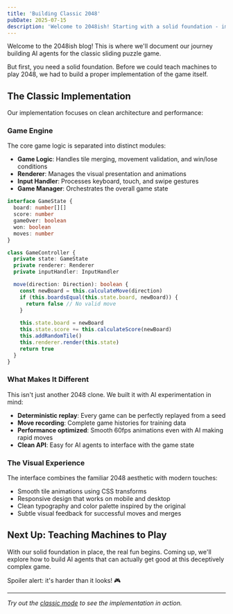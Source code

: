 ```yaml
---
title: 'Building Classic 2048'
pubDate: 2025-07-15
description: 'Welcome to 2048ish! Starting with a solid foundation - implementing the classic 2048 game with TypeScript and React.'
---
```


Welcome to the 2048ish blog! This is where we'll document our journey building AI agents for the classic sliding puzzle game.

But first, you need a solid foundation. Before we could teach machines to play 2048, we had to build a proper implementation of the game itself.

## The Classic Implementation

Our implementation focuses on clean architecture and performance:

### Game Engine
The core game logic is separated into distinct modules:
- **Game Logic**: Handles tile merging, movement validation, and win/lose conditions
- **Renderer**: Manages the visual presentation and animations  
- **Input Handler**: Processes keyboard, touch, and swipe gestures
- **Game Manager**: Orchestrates the overall game state

```typescript
interface GameState {
  board: number[][]
  score: number
  gameOver: boolean
  won: boolean
  moves: number
}

class GameController {
  private state: GameState
  private renderer: Renderer
  private inputHandler: InputHandler

  move(direction: Direction): boolean {
    const newBoard = this.calculateMove(direction)
    if (this.boardsEqual(this.state.board, newBoard)) {
      return false // No valid move
    }
    
    this.state.board = newBoard
    this.state.score += this.calculateScore(newBoard)
    this.addRandomTile()
    this.renderer.render(this.state)
    return true
  }
}
```

### What Makes It Different

This isn't just another 2048 clone. We built it with AI experimentation in mind:

- **Deterministic replay**: Every game can be perfectly replayed from a seed
- **Move recording**: Complete game histories for training data
- **Performance optimized**: Smooth 60fps animations even with AI making rapid moves
- **Clean API**: Easy for AI agents to interface with the game state

### The Visual Experience

The interface combines the familiar 2048 aesthetic with modern touches:
- Smooth tile animations using CSS transforms
- Responsive design that works on mobile and desktop
- Clean typography and color palette inspired by the original
- Subtle visual feedback for successful moves and merges

## Next Up: Teaching Machines to Play

With our solid foundation in place, the real fun begins. Coming up, we'll explore how to build AI agents that can actually get good at this deceptively complex game.

Spoiler alert: it's harder than it looks! 🎮

---

*Try out the [classic mode](/) to see the implementation in action.*